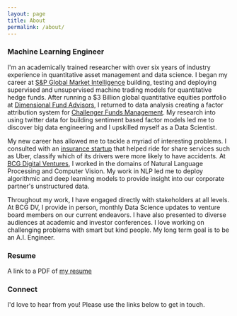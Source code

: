 ```yaml
---
layout: page
title: About
permalink: /about/
---
```


### Machine Learning Engineer
I'm an academically trained researcher with over six years of industry experience in quantitative asset management and data science. I began my career at [S&P Global Market Intelligence](https://marketintelligence.spglobal.com/client-solutions/products/products/clarifi) building, testing and deploying supervised and unsupervised machine trading models for quantitative hedge funds. After running a $3 Billion global quantitative equities portfolio at [Dimensional Fund Advisors](https://au.dimensional.com/), I returned to data analysis creating a factor attribution system for [Challenger Funds Management](https://www.challenger.com.au/funds/index.asp). My research into using twitter data for building sentiment based factor models led me to discover big data engineering and I upskilled myself as a Data Scientist.

My new career has allowed me to tackle a myriad of interesting problems. I consulted with an [insurance startup](https://www.fleetrisk.com.au/) that helped ride for share services such as Uber, classify which of its drivers were more likely to have accidents. At [BCG Digital Ventures](https://bcgdv.com), I worked in the domains of Natural Language Processing and Computer Vision. My work in NLP led me to deploy algorithmic and deep learning models to provide insight into our corporate partner's unstructured data.

Throughout my work, I have engaged directly with stakeholders at all levels. At BCG DV, I provide in person, monthly Data Science updates to venture board members on our current endeavors. I have also presented to diverse audiences at academic and investor conferences. I love working on challenging problems with smart but kind people. My long term goal is to be an A.I. Engineer.

### Resume
A link to a PDF of [my resume](/AD_DS_CV_2018.pdf)

### Connect
I'd love to hear from you! Please use the links below to get in touch.
